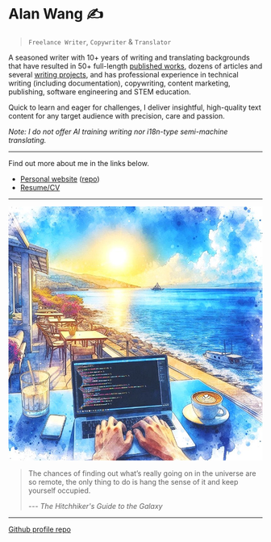 # Alan Wang ✍️

> `Freelance Writer`, `Copywriter` & `Translator`

A seasoned writer with 10+ years of writing and translating backgrounds that have resulted in 50+ full-length [published works](https://github.com/alankrantas/alankrantas/blob/main/works/published.md), dozens of articles and several [writing projects](https://github.com/alankrantas/alankrantas/blob/main/works/projects.md), and has professional experience in technical writing (including documentation), copywriting, content marketing, publishing, software engineering and STEM education.

Quick to learn and eager for challenges, I deliver insightful, high-quality text content for any target audience with precision, care and passion.

_Note: I do not offer AI training writing nor i18n-type semi-machine translating._

---

Find out more about me in the links below.

- [Personal website](https://alankrantas.github.io/) ([repo](https://github.com/alankrantas/alankrantas.github.io))
- [Resume/CV](https://www.cake.me/krantas)

---

![profile](profile.jpg)

> The chances of finding out what’s really going on in the universe are so remote, the only thing to do is hang the sense of it and keep yourself occupied.
> 
> --- _The Hitchhiker's Guide to the Galaxy_

---

[Github profile repo](https://github.com/alankrantas/alankrantas)
